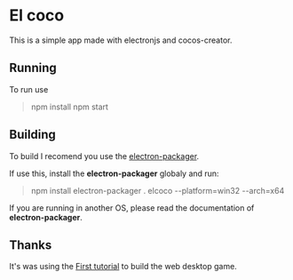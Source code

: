 # El coco

This is a simple app made with electronjs and cocos-creator.

## Running

To run use
> npm install
> npm start

## Building

To build I recomend you use the [electron-packager](https://github.com/electron-userland/electron-packager).

If use this, install the **electron-packager** globaly and run:

> npm install
> electron-packager . elcoco --platform=win32 --arch=x64

If you are running in another OS, please read the documentation of **electron-packager**.

## Thanks

It's was using the [First tutorial](https://github.com/cocos-creator/tutorial-first-game) to build the web desktop game.